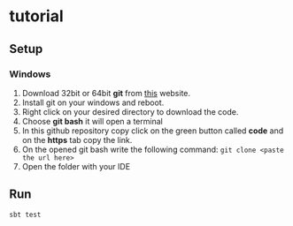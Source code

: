 # tutorial

## Setup

### Windows 

1. Download 32bit or 64bit **git** from [this](https://git-scm.com/download/win) website.
2. Install git on your windows and reboot.
3. Right click on your desired directory to download the code.
4. Choose **git bash** it will open a terminal
5. In this github repository copy click on the green button called **code** and on the **https** tab copy the link.
6. On the opened git bash write the following command: `git clone <paste the url here>`
7. Open the folder with your IDE

## Run

`sbt test`
